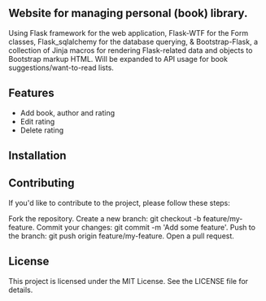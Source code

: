 ## Website for managing personal (book) library.
Using Flask framework for the web application, Flask-WTF for the Form classes, Flask_sqlalchemy for the database querying,
& Bootstrap-Flask, a collection of Jinja macros for rendering Flask-related data and objects to Bootstrap markup HTML.
Will be expanded to API usage for book suggestions/want-to-read lists.

## Features
  - Add book, author and rating
  - Edit rating
  - Delete rating

## Installation

## Contributing
If you'd like to contribute to the project, please follow these steps:

Fork the repository.
Create a new branch: git checkout -b feature/my-feature.
Commit your changes: git commit -m 'Add some feature'.
Push to the branch: git push origin feature/my-feature.
Open a pull request.

## License
This project is licensed under the MIT License. See the LICENSE file for details.

